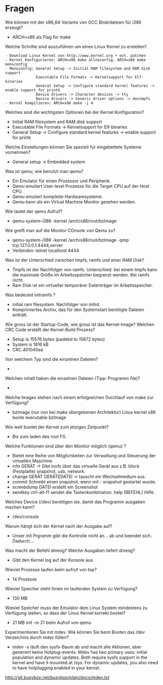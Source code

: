 # Fragen

Wie können mit der x86_64 Variante von GCC Binärdateien für i386 erzeugt? 

- ARCH=x86 als Flag für make

Welche Schritte sind auszuführen um einen Linux Kernel zu erstellen?

    - Download Linux Kernel von http://www.kernel.org + evt. patchen
    - Kernel konfigurieren: ARCH=x86 make allnoconfig, ARCH=x86 make menuconfig
    - Menuconfig: General Setup -> Initial RAM filesystem and RAM disk support
                  Executable File Formats -> Kernelsupport for Elf-binaries
                  General Setup -> Configure standard kernel features -> enable support for printk
                  Device drivers -> Character devices -> tty
                  Device drivers -> Generic driver options -> devtmpfs
    - Kernel kompilieren: ARCH=x86 make -j 4

Welches sind die wichtigsten Optionen bei der Kernel Konfiguration?

- Initial RAM filesystem and RAM disk support
 - Executable File Formats -> Kernelsupport for Elf-binaries
 - General Setup -> Configure standard kernel features -> enable support for printk

Welche Einstellungen können Sie speziell für eingebettete Systeme vornehmen?

- General setup -> Embedded system


Was ist qemu, wie benutzt man qemu?
 
- Ein Emulator für einen Prozessor und Peripherie.
- Qemu emuliert User-level Prozesse für die Target CPU auf der Host CPU.
- Qemu emuliert komplette Hardwaresysteme.
- Qemu kann als ein Virtual Machine Monitor gesehen werden.


Wie lautet der qemu Aufruf?

- qemu-system-i386 -kernel <link to kernel>/arch/x86/root/bzImage



Wie greift man auf die Monitor COnsole von Qemu zu?

- qemu-system-i386 -kernel <link to kernel>/arch/x86/root/bzImage -qmp tcp:127.0.0.1:4444,server
- Verbinden: telnet localhost 4444

Was ist der Unterschied zwischen tmpfs, ramfs und einer RAM Disk?

 - Tmpfs ist der Nachfolger von ramfs. Unterschied: bei einem tmpfs kann die maximale Größe im Arbeitsspeicher begrenzt werden. Bei ramfs nicht.
 - Ram Disk ist ein virtueller temporärer Datenträger im Arbeitsspeicher.


Was bedeutet initramfs ?

- initial ram filesystem. Nachfolger von initrd.
- Komprimiertes Archiv, das für den Systemstart benötigte Dateien enthält.


Wie gross ist der Startup-Code, wie gross ist das Kernel-Image? Welchen CRC Code erstellt der Kernel-Build Prozess?

- Setup is 15576 bytes (padded to 15872 bytes)
- System is 1916 kB
- CRC 401040ea

Von welchem Typ sind die einzelnen Dateien?

-

Welchen inhalt haben die einzelnen Dateien (Tipp: Programm file)?

-

Welche Images stehen nach einem erfolgreichen Durchlauf von make zur Verfügung? 

- bzImage (nur von bei make übergebenen Architektur) Linux kernel x86 boote executable bzImage


Wie weit bootet der Kernel zum jetzigen Zeitpunkt?

- Bis zum laden des root FS.


Welche Funktionen sind über den Monitor möglich (qemu) ?

- Bietet eine Reihe von Möglichkeiten zur Verwaltung und Steuerung der virtuellen Maschine.
- info GERÄT -> Gibt inofs über das virtuelle Gerät aus z.B. block (Festplatte) snapshot, usb, network.
- change GERÄT GERÄTEDATEI -> tauscht ein Wechselmedium aus.
- commit Schreibt einen snapshot, wenn mit - snapshot gestartet wurde.
- screebdump DATEI erstellt ein Screenshot
- sendkey ctrl-alt-f1 sendet die Tastenkombination.
help  (BEFEHL) Hilfe.


Welches Device (/dev) benötigen sie, damit das Programm ausgaben machen kann?

- /dev/console

Warum hängt sich der Kernel nach der Ausgabe auf?

- Unser init Prgramm gibt die Kontrolle nicht an... ab und beendet sich. Dadurch....


Was macht der Befehl dmesg? Welche Ausgaben liefert dmesg?

- Gibt den Kernel log auf der Konsole aus.

Wieviel Prozesse laufen beim aufruf von top?

- 14 Prozesse

Wieviel Speicher steht Ihnen im laufenden System zu Verfügung?

- 130 MB

Wieviel Speicher muss der Emulator dem Linux System mindestens zu Verfügung stellen, so dass der Linux Kernel korrekt bootet?

- 21 MB mit -m 21 beim Aufruf von qemu
 
Experimentieren Sie mit mdev. Wie können Sie beim Booten das /dev Verzeichnis durch mdev füllen?

-  mdev -s läuft den sysfs-Baum ab und macht alle Aktionen, aber generiert keine Hotplug-events.
Mdev has two primary uses: initial population and dynamic updates.  Both
require sysfs support in the kernel and have it mounted at /sys.  For dynamic
updates, you also need to have hotplugging enabled in your kernel.

http://git.busybox.net/busybox/plain/docs/mdev.txt

